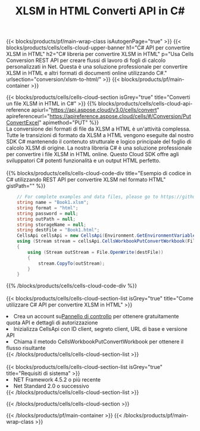 ﻿---
title: XLSM in HTML Converti API in C#
description:  API cloud e SDK per Microsoft Excel e OpenOffice Calc. Converti foglio di calcolo in un altro file di formato.
url: /it/net/conversion/xlsm-to-html/
---
{{< blocks/products/pf/main-wrap-class isAutogenPage="true" >}}
{{< blocks/products/cells/cells-cloud-upper-banner h1="C# API per convertire XLSM in HTML" h2="C# libreria per convertire XLSM in HTML" p="Usa Cells Conversion REST API per creare flussi di lavoro di fogli di calcolo personalizzati in Net. Questa è una soluzione professionale per convertire XLSM in HTML e altri formati di documenti online utilizzando C#." urlsection="conversion/xlsm-to-html/" >}}
{{< blocks/products/pf/main-container >}}

{{< blocks/products/cells/cells-cloud-section isGrey="true" title="Converti un file XLSM in HTML in C#" >}}
{{% blocks/products/cells/cells-cloud-api-reference apiurl="https://api.aspose.cloud/v3.0/cells/convert" apireferenceurl="https://apireference.aspose.cloud/cells/#/Conversion/PutConvertExcel" apimethod="PUT" %}}
<br/>
La conversione dei formati di file da XLSM a HTML è un'attività complessa. Tutte le transizioni di formato da XLSM a HTML vengono eseguite dal nostro SDK C# mantenendo il contenuto strutturale e logico principale del foglio di calcolo XLSM di origine. La nostra libreria C# è una soluzione professionale per convertire i file XLSM in HTML online. Questo Cloud SDK offre agli sviluppatori C# potenti funzionalità e un output HTML perfetto.
<br/>
<br/>
{{% blocks/products/cells/cells-cloud-code-div title="Esempio di codice in C# utilizzando REST API per convertire XLSM nel formato HTML" gistPath="" %}}
 
```cs
    // For complete examples and data files, please go to https://github.com/aspose-cells-cloud/aspose-cells-cloud-dotnet/
    string name = "Book1.xlsm";
    string format = "html";
    string password = null;
    string outPath = null;
    string storageName = null;
    string destFile = "Book1.html";
    CellsApi cellsApi = new CellsApi(Environment.GetEnvironmentVariable("ProductClientId"), Environment.GetEnvironmentVariable("ProductClientSecret"));
    using (Stream stream = cellsApi.CellsWorkbookPutConvertWorkbook(File.OpenRead(name), format, password, outPath, storageName))
    {
        using (Stream outStream = File.OpenWrite(destFile))
        {
            stream.CopyTo(outStream);
        }
    }
```
 
{{% /blocks/products/cells/cells-cloud-code-div %}}
<br/>
<br/>
{{< blocks/products/cells/cells-cloud-section-list isGrey="true" title="Come utilizzare C# API per convertire XLSM in HTML" >}}
<li> Crea un account su<a href="https://dashboard.aspose.cloud/">Pannello di controllo</a> per ottenere gratuitamente quota API e dettagli di autorizzazione</li>
<li>Inizializza CellsApi con ID client, segreto client, URL di base e versione API</li>
<li>Chiama il metodo CellsWorkbookPutConvertWorkbook per ottenere il flusso risultante</li>
{{< /blocks/products/cells/cells-cloud-section-list >}}
<br/>
<br/>
{{< blocks/products/cells/cells-cloud-section-list isGrey="true" title="Requisiti di sistema" >}}
<li>NET Framework 4.5.2 o più recente</li>
<li>Net Standard 2.0 o successivo</li>
{{< /blocks/products/cells/cells-cloud-section-list >}}

{{< /blocks/products/cells/cells-cloud-section >}}

{{< /blocks/products/pf/main-container >}}
{{< /blocks/products/pf/main-wrap-class >}}
